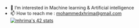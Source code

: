 - 👀 I’m interested in Machine learning & Artificial intelligence
- 📫 How to reach me : mohammedxhrima@gmail.com
[![mhrima's 42 stats](https://badge.mediaplus.ma/greenbinary/mhrima)](https://github.com/oakoudad/badge42)
